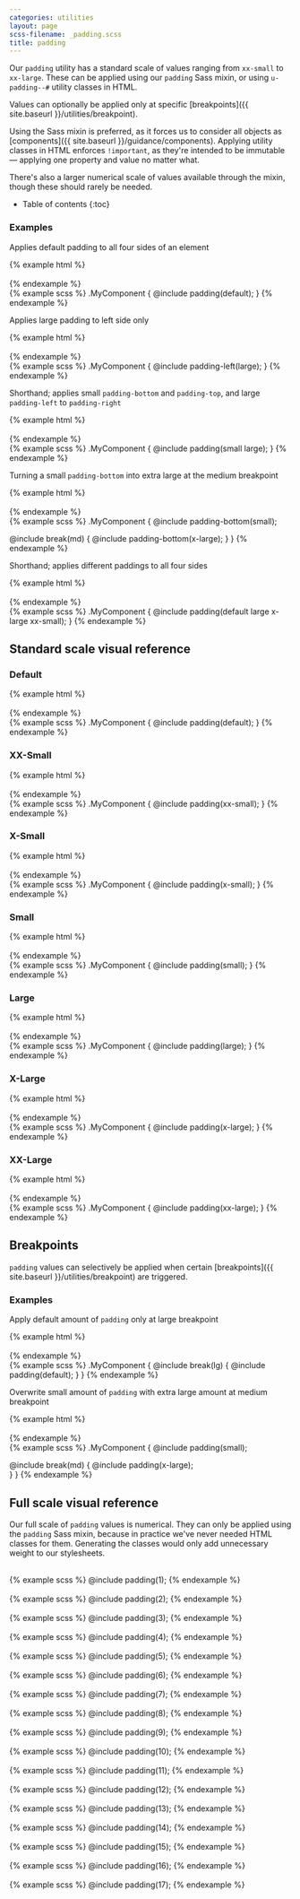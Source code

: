 ```yaml
---
categories: utilities
layout: page
scss-filename: _padding.scss
title: padding
---
```

Our `padding` utility has a standard scale of values ranging from `xx-small` to `xx-large`. These can be applied using our `padding` Sass mixin, or using `u-padding--#` utility classes in HTML.

Values can optionally be applied only at specific [breakpoints]({{ site.baseurl }}/utilities/breakpoint).

Using the Sass mixin is preferred, as it forces us to consider all objects as [components]({{ site.baseurl }}/guidance/components). Applying utility classes in HTML enforces `!important`, as they're intended to be immutable — applying one property and value no matter what.

There's also a larger numerical scale of values available through the mixin, though these should rarely be needed.

* Table of contents
{:toc}


### Examples

Applies default padding to all four sides of an element

<div class="DocsExample DocsExample--grouped">
{% example html %}
<div class="u-background-color--gray-12 u-padding--default">
  <div class="u-background-color--gray-15">&nbsp;</div>
</div>
{% endexample %}
</div>

<div class="DocsExample DocsExample--render--hidden">
{% example scss %}
.MyComponent {
  @include padding(default);
}
{% endexample %}
</div>


Applies large padding to left side only

<div class="DocsExample DocsExample--grouped">
{% example html %}
<div class="u-background-color--gray-12 u-padding-left--large">
  <div class="u-background-color--gray-15">&nbsp;</div>
</div>
{% endexample %}
</div>

<div class="DocsExample DocsExample--render--hidden">
{% example scss %}
.MyComponent {
  @include padding-left(large);
}
{% endexample %}
</div>


Shorthand; applies small `padding-bottom` and `padding-top`, and large `padding-left` to `padding-right`

<div class="DocsExample DocsExample--grouped">
{% example html %}
<div class="u-background-color--gray-12 u-padding-top--small u-padding-right--large u-padding-bottom--small u-padding-left--large">
  <div class="u-background-color--gray-15">&nbsp;</div>
</div>
{% endexample %}
</div>

<div class="DocsExample DocsExample--render--hidden">
{% example scss %}
.MyComponent {
  @include padding(small large);
}
{% endexample %}
</div>


Turning a small `padding-bottom` into extra large at the medium breakpoint

<div class="DocsExample DocsExample--grouped">
{% example html %}
<div class="u-background-color--gray-12 u-padding-bottom--small u-md-padding-bottom--x-large">
  <div class="u-background-color--gray-15">&nbsp;</div>
</div>
{% endexample %}
</div>

<div class="DocsExample DocsExample--render--hidden">
{% example scss %}
.MyComponent {
  @include padding-bottom(small);

  @include break(md) {
    @include padding-bottom(x-large);
  }
}
{% endexample %}
</div>


Shorthand; applies different paddings to all four sides

<div class="DocsExample DocsExample--grouped">
{% example html %}
<div class="u-background-color--gray-12 u-padding-bottom--x-large u-padding-left--xx-small u-padding-right--large u-padding-top--default">
  <div class="u-background-color--gray-15">&nbsp;</div>
</div>
{% endexample %}
</div>

<div class="DocsExample DocsExample--render--hidden">
{% example scss %}
.MyComponent {
  @include padding(default large x-large xx-small);
}
{% endexample %}
</div>


## Standard scale visual reference

### Default
<div class="DocsExample DocsExample--grouped">
{% example html %}
<div class="u-background-color--gray-12 u-padding--default">
  <div class="u-background-color--gray-15">&nbsp;</div>
</div>
{% endexample %}
</div>

<div class="DocsExample DocsExample--render--hidden">
{% example scss %}
.MyComponent {
  @include padding(default);
}
{% endexample %}
</div>


### XX-Small
<div class="DocsExample DocsExample--grouped">
{% example html %}
<div class="u-background-color--gray-12 u-padding--xx-small">
  <div class="u-background-color--gray-15">&nbsp;</div>
</div>
{% endexample %}
</div>

<div class="DocsExample DocsExample--render--hidden">
{% example scss %}
.MyComponent {
  @include padding(xx-small);
}
{% endexample %}
</div>


### X-Small
<div class="DocsExample DocsExample--grouped">
{% example html %}
<div class="u-background-color--gray-12 u-padding--x-small">
  <div class="u-background-color--gray-15">&nbsp;</div>
</div>
{% endexample %}
</div>

<div class="DocsExample DocsExample--render--hidden">
{% example scss %}
.MyComponent {
  @include padding(x-small);
}
{% endexample %}
</div>


### Small
<div class="DocsExample DocsExample--grouped">
{% example html %}
<div class="u-background-color--gray-12 u-padding--small">
  <div class="u-background-color--gray-15">&nbsp;</div>
</div>
{% endexample %}
</div>

<div class="DocsExample DocsExample--render--hidden">
{% example scss %}
.MyComponent {
  @include padding(small);
}
{% endexample %}
</div>


### Large
<div class="DocsExample DocsExample--grouped">
{% example html %}
<div class="u-background-color--gray-12 u-padding--large">
  <div class="u-background-color--gray-15">&nbsp;</div>
</div>
{% endexample %}
</div>

<div class="DocsExample DocsExample--render--hidden">
{% example scss %}
.MyComponent {
  @include padding(large);
}
{% endexample %}
</div>


### X-Large
<div class="DocsExample DocsExample--grouped">
{% example html %}
<div class="u-background-color--gray-12 u-padding--x-large">
  <div class="u-background-color--gray-15">&nbsp;</div>
</div>
{% endexample %}
</div>

<div class="DocsExample DocsExample--render--hidden">
{% example scss %}
.MyComponent {
  @include padding(x-large);
}
{% endexample %}
</div>


### XX-Large
<div class="DocsExample DocsExample--grouped">
{% example html %}
<div class="u-background-color--gray-12 u-padding--xx-large">
  <div class="u-background-color--gray-15">&nbsp;</div>
</div>
{% endexample %}
</div>

<div class="DocsExample DocsExample--render--hidden">
{% example scss %}
.MyComponent {
  @include padding(xx-large);
}
{% endexample %}
</div>



## Breakpoints

`padding` values can selectively be applied when certain [breakpoints]({{ site.baseurl }}/utilities/breakpoint) are triggered.

### Examples

Apply default amount of `padding` only at large breakpoint

<div class="DocsExample DocsExample--grouped">
{% example html %}
<div class="u-background-color--gray-12 u-lg-padding--default">
  <div class="u-background-color--gray-15">&nbsp;</div>
</div>
{% endexample %}
</div>

<div class="DocsExample DocsExample--render--hidden">
{% example scss %}
.MyComponent {
  @include break(lg) {
    @include padding(default);
  }
}
{% endexample %}
</div>


Overwrite small amount of `padding` with extra large amount at medium breakpoint

<div class="DocsExample DocsExample--grouped">
{% example html %}
<div class="u-background-color--gray-12 u-padding--small u-md-padding--x-large">
  <div class="u-background-color--gray-15">&nbsp;</div>
</div>
{% endexample %}
</div>

<div class="DocsExample DocsExample--render--hidden">
{% example scss %}
.MyComponent {
  @include padding(small);

  @include break(md) {
    @include padding(x-large);    
  }
}
{% endexample %}
</div>


## Full scale visual reference
Our full scale of `padding` values is numerical. They can only be applied using the `padding` Sass mixin, because in practice we've never needed HTML classes for them. Generating the classes would only add unnecessary weight to our stylesheets.

<div class="DocsExample DocsExample--render--hidden">
  <div class="DocsExample-preview DocsExample-preview--spacing DocsExample-preview--spacing--1">
    <div class="DocsExample-preview-child">
      &nbsp;
    </div>
  </div>
{% example scss %}
@include padding(1);
{% endexample %}
</div>

<div class="DocsExample DocsExample--render--hidden">
  <div class="DocsExample-preview DocsExample-preview--spacing DocsExample-preview--spacing--2">
    <div class="DocsExample-preview-child">
      &nbsp;
    </div>
  </div>
{% example scss %}
@include padding(2);
{% endexample %}
</div>

<div class="DocsExample DocsExample--render--hidden">
  <div class="DocsExample-preview DocsExample-preview--spacing DocsExample-preview--spacing--3">
    <div class="DocsExample-preview-child">
      &nbsp;
    </div>
  </div>
{% example scss %}
@include padding(3);
{% endexample %}
</div>

<div class="DocsExample DocsExample--render--hidden">
  <div class="DocsExample-preview DocsExample-preview--spacing DocsExample-preview--spacing--4">
    <div class="DocsExample-preview-child">
      &nbsp;
    </div>
  </div>
{% example scss %}
@include padding(4);
{% endexample %}
</div>

<div class="DocsExample DocsExample--render--hidden">
  <div class="DocsExample-preview DocsExample-preview--spacing DocsExample-preview--spacing--5">
    <div class="DocsExample-preview-child">
      &nbsp;
    </div>
  </div>
{% example scss %}
@include padding(5);
{% endexample %}
</div>

<div class="DocsExample DocsExample--render--hidden">
  <div class="DocsExample-preview DocsExample-preview--spacing DocsExample-preview--spacing--6">
    <div class="DocsExample-preview-child">
      &nbsp;
    </div>
  </div>
{% example scss %}
@include padding(6);
{% endexample %}
</div>

<div class="DocsExample DocsExample--render--hidden">
  <div class="DocsExample-preview DocsExample-preview--spacing DocsExample-preview--spacing--7">
    <div class="DocsExample-preview-child">
      &nbsp;
    </div>
  </div>
{% example scss %}
@include padding(7);
{% endexample %}
</div>

<div class="DocsExample DocsExample--render--hidden">
  <div class="DocsExample-preview DocsExample-preview--spacing DocsExample-preview--spacing--8">
    <div class="DocsExample-preview-child">
      &nbsp;
    </div>
  </div>
{% example scss %}
@include padding(8);
{% endexample %}
</div>

<div class="DocsExample DocsExample--render--hidden">
  <div class="DocsExample-preview DocsExample-preview--spacing DocsExample-preview--spacing--9">
    <div class="DocsExample-preview-child">
      &nbsp;
    </div>
  </div>
{% example scss %}
@include padding(9);
{% endexample %}
</div>

<div class="DocsExample DocsExample--render--hidden">
  <div class="DocsExample-preview DocsExample-preview--spacing DocsExample-preview--spacing--10">
    <div class="DocsExample-preview-child">
      &nbsp;
    </div>
  </div>
{% example scss %}
@include padding(10);
{% endexample %}
</div>

<div class="DocsExample DocsExample--render--hidden">
  <div class="DocsExample-preview DocsExample-preview--spacing DocsExample-preview--spacing--11">
    <div class="DocsExample-preview-child">
      &nbsp;
    </div>
  </div>
{% example scss %}
@include padding(11);
{% endexample %}
</div>

<div class="DocsExample DocsExample--render--hidden">
  <div class="DocsExample-preview DocsExample-preview--spacing DocsExample-preview--spacing--12">
    <div class="DocsExample-preview-child">
      &nbsp;
    </div>
  </div>
{% example scss %}
@include padding(12);
{% endexample %}
</div>

<div class="DocsExample DocsExample--render--hidden">
  <div class="DocsExample-preview DocsExample-preview--spacing DocsExample-preview--spacing--13">
    <div class="DocsExample-preview-child">
      &nbsp;
    </div>
  </div>
{% example scss %}
@include padding(13);
{% endexample %}
</div>

<div class="DocsExample DocsExample--render--hidden">
  <div class="DocsExample-preview DocsExample-preview--spacing DocsExample-preview--spacing--14">
    <div class="DocsExample-preview-child">
      &nbsp;
    </div>
  </div>
{% example scss %}
@include padding(14);
{% endexample %}
</div>

<div class="DocsExample DocsExample--render--hidden">
  <div class="DocsExample-preview DocsExample-preview--spacing DocsExample-preview--spacing--15">
    <div class="DocsExample-preview-child">
      &nbsp;
    </div>
  </div>
{% example scss %}
@include padding(15);
{% endexample %}
</div>

<div class="DocsExample DocsExample--render--hidden">
  <div class="DocsExample-preview DocsExample-preview--spacing DocsExample-preview--spacing--16">
    <div class="DocsExample-preview-child">
      &nbsp;
    </div>
  </div>
{% example scss %}
@include padding(16);
{% endexample %}
</div>

<div class="DocsExample DocsExample--render--hidden">
  <div class="DocsExample-preview DocsExample-preview--spacing DocsExample-preview--spacing--17">
    <div class="DocsExample-preview-child">
      &nbsp;
    </div>
  </div>
{% example scss %}
@include padding(17);
{% endexample %}
</div>
